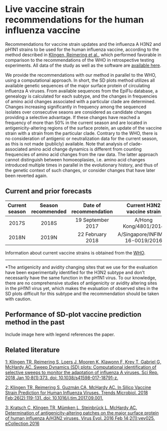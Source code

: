 # Live vaccine strain recommendations for the human influenza vaccine
Recommendations for vaccine strain updates and the influenza A H3N2 and pH1N1 strains to be used for the human influenza vaccine, according to the method described in [Klingen, Reimering et al.](https://www.nature.com/articles/s41598-017-18791-z), which performed favorable in comparison to the recommendations of the WHO in retrospective testing experiments. All data of the study as well as the software are [available here](https://github.com/hzi-bifo/SDplots).

We provide the recommendations with our method in parallel to the WHO, using a computational approach.  In short, the SD plots method utilizes all available genetic sequences of the major surface protein of circulating influenza A viruses. From available sequences from the EpiFlu database, a genealogy is calculated for each subtype, and the changes in frequencies of amino acid changes associated with a particular clade are determined.  Changes increasing significantly in frequency among the sequenced isolates over consecutive seaons are considered as candidate changes providing a selective advantage. If these changes have reached a frequency of more than 50% in the current season and are located in antigenicity-altering regions of the surface protein,  an update of the vaccine strain with a strain from the particular clade.  Contrary to the WHO, there is no consideration of antigenic or neutralization data for the current season, as this is not made (publicly) available. Note that analysis of clade-associated amino acid change dynamics is different from counting frequencies of amino acid changes from the raw data. The latter approach cannot distinguish between homoeoplasies, i.e. amino acid changes introduced multiple times in parallel in the evolutionary history, and thus of the genetic context of such changes, or consider changes that have later been reverted again.

##  Current and prior forecasts

| Current season | Season recommended | Date of recommendation | Current H3N2 vaccine strain | Update recommended | Current pH1N1 vaccine strain | Update recommended | Detailed analysis |
|:-----:|:-----:|:-----:|:-----:|:-----:|:-----:|:-----:|:-----:|
| 2017S | 2018S | 19 September 2017 | A/Hong Kong/4801/2014 | No | A/Michigan/45/2015 | (No)\* | [link to results](https://github.com/hzi-bifo/SDplots_VaccineUpdates/tree/master/Recommendation%20in%202017S%20for%202018S) |
| 2018N | 2019N | 22 February 2018 | A/Singapore/INFIMH-16-0019/2016 | Yes | A/Michigan/45/2015 | (No)\* | [link to results](https://github.com/hzi-bifo/SDplots_VaccineUpdates/tree/master/Recommendation%20in%202018N%20for%202019N) |

Information about current vaccine strains is obtained from the [WHO](http://www.who.int/influenza/vaccines/virus/recommendations/en/).
***
\*The antigenicity and avidity changing sites that we use for the evaluation have been experimentally identified for the H3N2 subtype and don't necessarily have the same function in the pH1N1 virus. To our knowledge, there are no comprehensive studies of antigenicity or avidity altering sites in the pH1N1 virus yet, which makes the evaluation of observed sites in the SD plots difficult for this subtype and the recommendation should be taken with caution.

## Performance of SD-plot vaccine prediction method in the past

Include image here with legend references the paper.


## Related literature

[1: Klingen TR, Reimering S, Loers J, Mooren K, Klawonn F, Krey T, Gabriel G,
McHardy AC. Sweep Dynamics (SD) plots: Computational identification of selective
sweeps to monitor the adaptation of influenza A viruses. Sci Rep. 2018 Jan
10;8(1):373. doi: 10.1038/s41598-017-18791-z.](https://www.ncbi.nlm.nih.gov/pubmed/29321538)


[2: Klingen TR, Reimering S, Guzmán CA, McHardy AC. In Silico Vaccine Strain
Prediction for Human Influenza Viruses. Trends Microbiol. 2018 Feb;26(2):119-131.
doi: 10.1016/j.tim.2017.09.001.](https://www.ncbi.nlm.nih.gov/pubmed/29032900)


[3: Kratsch C, Klingen TR, Mümken L, Steinbrück L, McHardy AC. Determination of
antigenicity-altering patches on the major surface protein of human influenza
A/H3N2 viruses. Virus Evol. 2016 Feb 14;2(1):vev025. eCollection 2016](https://www.ncbi.nlm.nih.gov/pubmed/27774294) 
